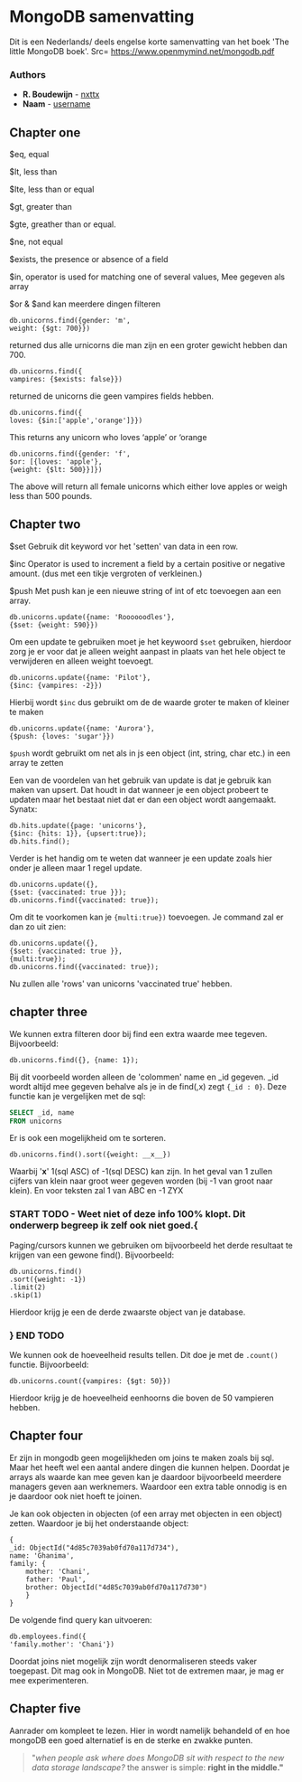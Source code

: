 # MongoDB samenvatting
Dit is een Nederlands/ deels engelse korte samenvatting van het boek 'The little MongoDB boek'. Src= https://www.openmymind.net/mongodb.pdf
### Authors

* **R. Boudewijn** - [nxttx](https://github.com/nxttx)
* **Naam** - [username](https://github.com/username)

## Chapter one

$eq, 		equal

$lt, 		less than

$lte, 		less than or equal

$gt, 		greater than

$gte,		greather than or equal.

$ne, 		not equal  

$exists,	the presence or absence of a field

$in,		operator is used for matching one of several values, Mee gegeven als array 

$or & $and	kan meerdere dingen filteren

```
db.unicorns.find({gender: 'm',
weight: {$gt: 700}})
```
returned dus alle urnicorns die man zijn en een groter gewicht hebben dan 700.


```
db.unicorns.find({
vampires: {$exists: false}})
```
returned de unicorns die geen vampires fields hebben.

```
db.unicorns.find({
loves: {$in:['apple','orange']}})
```
This returns any unicorn who loves ‘apple’ or ‘orange

```
db.unicorns.find({gender: 'f',
$or: [{loves: 'apple'},
{weight: {$lt: 500}}]})
```
The above will return all female unicorns which either love apples or weigh less than 500 pounds.

## Chapter two

$set 		Gebruik dit keyword vor het 'setten' van data in een row.

$inc 		Operator is used to increment a field by a certain positive or negative amount. (dus met een tikje vergroten of verkleinen.)

$push 		Met push kan je een nieuwe string of int of etc toevoegen aan een array.


```
db.unicorns.update({name: 'Roooooodles'},
{$set: {weight: 590}})
```
Om een update te gebruiken moet je het keywoord ```$set``` gebruiken, hierdoor zorg je er voor dat je alleen weight aanpast in plaats van het hele object te verwijderen en alleen weight toevoegt. 

```
db.unicorns.update({name: 'Pilot'},
{$inc: {vampires: -2}})
```
Hierbij wordt ```$inc``` dus gebruikt om de de waarde groter te maken of kleiner te maken

```
db.unicorns.update({name: 'Aurora'},
{$push: {loves: 'sugar'}})
```
```$push``` wordt gebruikt om net als in js een object (int, string, char etc.) in een array te zetten 



Een van de voordelen van het gebruik van update is dat je gebruik kan maken van upsert. Dat houdt in dat wanneer je een object probeert te updaten maar het bestaat niet dat er dan een object wordt aangemaakt.  
Synatx:
```
db.hits.update({page: 'unicorns'},
{$inc: {hits: 1}}, {upsert:true});
db.hits.find();
```

Verder is het handig om te weten dat wanneer je een update zoals hier onder je alleen maar 1 regel update. 
```
db.unicorns.update({},
{$set: {vaccinated: true }});
db.unicorns.find({vaccinated: true});
```
Om dit te voorkomen kan je `{multi:true})` toevoegen. Je command zal er dan zo uit zien:

```
db.unicorns.update({},
{$set: {vaccinated: true }},
{multi:true});
db.unicorns.find({vaccinated: true});

```
Nu zullen alle 'rows' van unicorns 'vaccinated true' hebben.

## chapter three


We kunnen extra filteren door bij find een extra waarde mee tegeven. Bijvoorbeeld:
```
db.unicorns.find({}, {name: 1});
```
Bij dit voorbeeld worden alleen de 'colommen' name en _id gegeven. _id wordt altijd mee gegeven behalve als je in de find(,x) zegt `{_id : 0}`.
Deze functie kan je vergelijken met de sql: 
```sql
SELECT _id, name
FROM unicorns 
```

Er is ook een mogelijkheid om te sorteren.
```
db.unicorns.find().sort({weight: __x__})

```
Waarbij '__x__' 1(sql ASC) of -1(sql DESC) kan zijn. In het geval van 1 zullen cijfers van klein naar groot weer gegeven worden (bij -1 van groot naar klein). En voor teksten zal 1 van ABC en -1 ZYX


### START TODO - Weet niet of deze info 100% klopt. Dit onderwerp begreep ik zelf ook niet goed.{

Paging/cursors kunnen we gebruiken om bijvoorbeeld het derde resultaat te krijgen van een gewone find(). Bijvoorbeeld:
```
db.unicorns.find()
.sort({weight: -1})
.limit(2)
.skip(1)
```
Hierdoor krijg je een de derde zwaarste object van je database.

### } END TODO
We kunnen ook de hoeveelheid results tellen. Dit doe je met de `.count()` functie. Bijvoorbeeld:
``` 
db.unicorns.count({vampires: {$gt: 50}})
```
Hierdoor krijg je de hoeveelheid eenhoorns die boven de 50 vampieren hebben.


## Chapter four

Er zijn in mongodb geen mogelijkheden om joins te maken zoals bij sql. Maar het heeft wel een aantal andere dingen die kunnen helpen. Doordat je arrays als waarde kan mee geven kan je daardoor bijvoorbeeld meerdere managers geven aan werknemers. Waardoor een extra table onnodig is en je daardoor ook niet hoeft te joinen.

Je kan ook objecten in objecten (of een array met objecten in een object) zetten. Waardoor je bij het onderstaande object:
```
{
_id: ObjectId("4d85c7039ab0fd70a117d734"),
name: 'Ghanima',
family: {
	mother: 'Chani',
	father: 'Paul',
	brother: ObjectId("4d85c7039ab0fd70a117d730")
	}
}
```

De volgende find query kan uitvoeren:

```
db.employees.find({
'family.mother': 'Chani'})

```

Doordat joins niet mogelijk zijn wordt denormaliseren steeds vaker toegepast. Dit mag ook in MongoDB. Niet tot de extremen maar, je mag er mee experimenteren.

## Chapter five 
Aanrader om kompleet te lezen. Hier in wordt namelijk behandeld of en hoe mongoDB een goed alternatief is en de sterke en zwakke punten. 


> "<i>when people ask where does MongoDB sit with respect to the new
> data storage landscape?</i> the answer is simple: <b>right in the middle.<b>"


